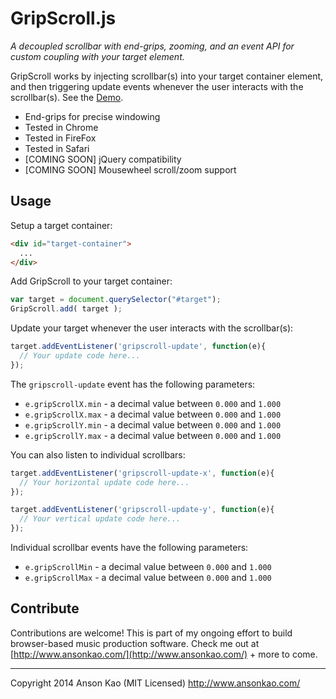 # GripScroll.js

_A decoupled scrollbar with end-grips, zooming, and an event API for custom coupling with your target element._

GripScroll works by injecting scrollbar(s) into your target container element, 
and then triggering update events whenever the user interacts with the scrollbar(s).
See the [Demo](http://ansonkao.github.io/gripscroll/).

+ End-grips for precise windowing
+ Tested in Chrome
+ Tested in FireFox
+ Tested in Safari
+ [COMING SOON] jQuery compatibility
+ [COMING SOON] Mousewheel scroll/zoom support 

## Usage

Setup a target container:
``` html
<div id="target-container">
  ...
</div>
```

Add GripScroll to your target container:
``` js
var target = document.querySelector("#target");
GripScroll.add( target );
```

Update your target whenever the user interacts with the scrollbar(s):
``` js
target.addEventListener('gripscroll-update', function(e){
  // Your update code here...
});
```

The `gripscroll-update` event has the following parameters:
+ `e.gripScrollX.min` - a decimal value between `0.000` and `1.000`
+ `e.gripScrollX.max` - a decimal value between `0.000` and `1.000`
+ `e.gripScrollY.min` - a decimal value between `0.000` and `1.000`
+ `e.gripScrollY.max` - a decimal value between `0.000` and `1.000`

You can also listen to individual scrollbars:
``` js
target.addEventListener('gripscroll-update-x', function(e){
  // Your horizontal update code here...
});

target.addEventListener('gripscroll-update-y', function(e){
  // Your vertical update code here...
});
```

Individual scrollbar events have the following parameters:
+ `e.gripScrollMin` - a decimal value between `0.000` and `1.000`
+ `e.gripScrollMax` - a decimal value between `0.000` and `1.000`

## Contribute
Contributions are welcome!
This is part of my ongoing effort to build browser-based music production software.
Check me out at [http://www.ansonkao.com/](http://www.ansonkao.com/) + more to come.

* * *

Copyright 2014 Anson Kao (MIT Licensed)
http://www.ansonkao.com/